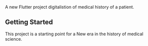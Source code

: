 A new Flutter project digitalistion of medical history of a patient.

## Getting Started

This project is a starting point for a New era in the history of medical science.

